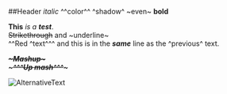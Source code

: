 ##Header _italic_ ^^color^^ ^shadow^ ~even~ **bold** 
  
**This** _is_ _a **test**_.  
~~Strikethrough~~ and ~underline~  
^^Red ^text^^^
and this is in the ***same*** 
line as the ^previous^ text.  

~~_**~Mashup~**_~~  
***~~~^^^Up mash^^^~~~***  

![AlternativeText](path/to/image.png)